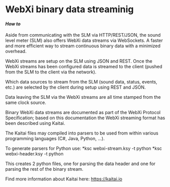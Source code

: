 

# WebXi binary data streaminig
#### *How to*

Aside from communicating with the SLM via HTTP/REST/JSON, the sound level meter (SLM) also offers WebXi data streams via WebSockets. A faster and more efficient way to stream continuous binary data with a minimized overhead.

WebXi streams are setup on the SLM using JSON and REST. Once the WebXi streams has been configured data is streamed to the client (pushed from the SLM to the client via the network).

Which data sources to stream from the SLM (sound data, status, events, etc.) are selected by the client during setup using REST and JSON.

Data leaving the SLM via the WebXi streams are all time stamped from the same clock source.

Binary WebXi data streams are documented as part of the WebXi Protocol Specification; based on this documentation the WebXi streaming format has been described using Kaitai.

The Kaitai files may compiled into parsers to be used from within various programming languages (C#, Java, Python, …).

To generate parsers for Python use:
*ksc webxi-stream.ksy -t python
*ksc webxi-header.ksy -t python

This creates 2 python files, one for parsing the data header and one for parsing the rest of the binary stream.

Find more information about Kaitai here: https://kaitai.io

